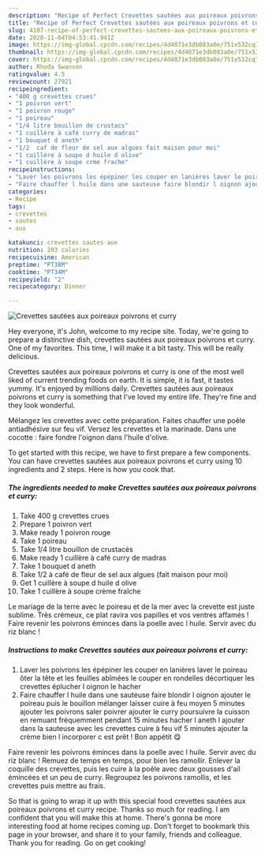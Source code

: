 ```yaml
---
description: "Recipe of Perfect Crevettes sautées aux poireaux poivrons et curry"
title: "Recipe of Perfect Crevettes sautées aux poireaux poivrons et curry"
slug: 4107-recipe-of-perfect-crevettes-sautees-aux-poireaux-poivrons-et-curry
date: 2020-11-04T04:53:41.941Z
image: https://img-global.cpcdn.com/recipes/4d4871e3db083a0e/751x532cq70/crevettes-sautees-aux-poireaux-poivrons-et-curry-photo-principale-de-la-recette.jpg
thumbnail: https://img-global.cpcdn.com/recipes/4d4871e3db083a0e/751x532cq70/crevettes-sautees-aux-poireaux-poivrons-et-curry-photo-principale-de-la-recette.jpg
cover: https://img-global.cpcdn.com/recipes/4d4871e3db083a0e/751x532cq70/crevettes-sautees-aux-poireaux-poivrons-et-curry-photo-principale-de-la-recette.jpg
author: Rhoda Swanson
ratingvalue: 4.5
reviewcount: 27921
recipeingredient:
- "400 g crevettes crues"
- "1 poivron vert"
- "1 poivron rouge"
- "1 poireau"
- "1/4 litre bouillon de crustacs"
- "1 cuillère à café curry de madras"
- "1 bouquet d aneth"
- "1/2  caf de fleur de sel aux algues fait maison pour moi"
- "1 cuillère à soupe d huile d olive"
- "1 cuillère à soupe crme frache"
recipeinstructions:
- "Laver les poivrons les épépiner les couper en lanières laver le poireau ôter la tête et les feuilles abîmées le couper en rondelles décortiquer les crevettes éplucher l oignon le hacher"
- "Faire chauffer l huile dans une sauteuse faire blondir l oignon ajouter le poireau puis le bouillon mélanger laisser cuire à feu moyen 5 minutes ajouter les poivrons saler poivrer ajouter le curry poursuivre la cuisson en remuant fréquemment pendant 15 minutes hacher l aneth l ajouter dans la sauteuse avec les crevettes cuire à feu vif 5 minutes ajouter la crème bien l incorporer c est prêt ! Bon appétit 😋"
categories:
- Recipe
tags:
- crevettes
- sautes
- aux

katakunci: crevettes sautes aux 
nutrition: 203 calories
recipecuisine: American
preptime: "PT38M"
cooktime: "PT34M"
recipeyield: "2"
recipecategory: Dinner

---
```



![Crevettes sautées aux poireaux poivrons et curry](https://img-global.cpcdn.com/recipes/4d4871e3db083a0e/751x532cq70/crevettes-sautees-aux-poireaux-poivrons-et-curry-photo-principale-de-la-recette.jpg)

Hey everyone, it's John, welcome to my recipe site. Today, we're going to prepare a distinctive dish, crevettes sautées aux poireaux poivrons et curry. One of my favorites. This time, I will make it a bit tasty. This will be really delicious.

Crevettes sautées aux poireaux poivrons et curry is one of the most well liked of current trending foods on earth. It is simple, it is fast, it tastes yummy. It's enjoyed by millions daily. Crevettes sautées aux poireaux poivrons et curry is something that I've loved my entire life. They're fine and they look wonderful.

Mélangez les crevettes avec cette préparation. Faites chauffer une poêle antiadhésive sur feu vif. Versez les crevettes et la marinade. Dans une cocotte : faire fondre l&#39;oignon dans l&#39;huile d&#39;olive.


To get started with this recipe, we have to first prepare a few components. You can have crevettes sautées aux poireaux poivrons et curry using 10 ingredients and 2 steps. Here is how you cook that.

<!--inarticleads1-->

##### The ingredients needed to make Crevettes sautées aux poireaux poivrons et curry:

1. Take 400 g crevettes crues
1. Prepare 1 poivron vert
1. Make ready 1 poivron rouge
1. Take 1 poireau
1. Take 1/4 litre bouillon de crustacés
1. Make ready 1 cuillère à café curry de madras
1. Take 1 bouquet d aneth
1. Take 1/2 à café de fleur de sel aux algues (fait maison pour moi)
1. Get 1 cuillère à soupe d huile d olive
1. Take 1 cuillère à soupe crème fraîche


Le mariage de la terre avec le poireau et de la mer avec la crevette est juste sublime. Très crémeux, ce plat ravira vos papilles et vos ventres affamés ! Faire revenir les poivrons éminces dans la poelle avec l huile. Servir avec du riz blanc ! 

<!--inarticleads2-->

##### Instructions to make Crevettes sautées aux poireaux poivrons et curry:

1. Laver les poivrons les épépiner les couper en lanières laver le poireau ôter la tête et les feuilles abîmées le couper en rondelles décortiquer les crevettes éplucher l oignon le hacher
1. Faire chauffer l huile dans une sauteuse faire blondir l oignon ajouter le poireau puis le bouillon mélanger laisser cuire à feu moyen 5 minutes ajouter les poivrons saler poivrer ajouter le curry poursuivre la cuisson en remuant fréquemment pendant 15 minutes hacher l aneth l ajouter dans la sauteuse avec les crevettes cuire à feu vif 5 minutes ajouter la crème bien l incorporer c est prêt ! Bon appétit 😋


Faire revenir les poivrons éminces dans la poelle avec l huile. Servir avec du riz blanc ! Remuez de temps en temps, pour bien les ramollir. Enlever la coquille des crevettes, puis les cuire à la poêle avec deux gousses d&#39;ail émincées et un peu de curry. Regroupez les poivrons ramollis, et les crevettes puis mettre au frais. 

So that is going to wrap it up with this special food crevettes sautées aux poireaux poivrons et curry recipe. Thanks so much for reading. I am confident that you will make this at home. There's gonna be more interesting food at home recipes coming up. Don't forget to bookmark this page in your browser, and share it to your family, friends and colleague. Thank you for reading. Go on get cooking!
